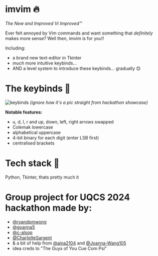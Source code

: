 # imvim 🔥
*The New and Improved Vi Improved™*

Ever felt annoyed by Vim commands and want something that *definitely* makes more sense? Well then, imvim is for you!!

Including:
- a brand new text-editor in Tkinter
- *much* more intuitive keybinds...
- AND a level system to introduce these keybinds... gradually 😊

# The keybinds 🎉
![keybinds](https://imgur.com/a/eKVBprb)
*(ignore how it's a pic straight from hackathon showcase)*

**Notable features:**
- u, d, l, r and up, down, left, right arrows swapped
- Colemak lowercase
- alphabetical uppercase
- 4-bit binary for each digit (enter LSB first)
- centralised brackets

# Tech stack 💪
Python, Tkinter, thats pretty much it

# Group project for UQCS 2024 hackathon made by:
- [@ryandpmwong](https://github.com/ryandpmwong)
- [@goanna5](https://github.com/goanna5)
- [@c-alsop](https://github.com/c-alsop)
- [@CharlotteSargent](https://github.com/CharlotteSargent)
- & a bit of help from [@aina2104](https://github.com/aina2104) and [@Joanna-Wang105](https://github.com/Joanna-Wang105)
- idea creds to "The Guys of You Cue Com Psi"
